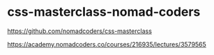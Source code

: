 # css-masterclass-nomad-coders

https://github.com/nomadcoders/css-masterclass

https://academy.nomadcoders.co/courses/216935/lectures/3579565

